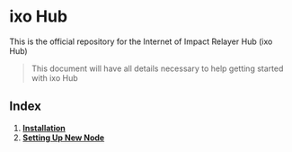 # ixo Hub
 
This is the official repository for the Internet of Impact Relayer Hub (ixo Hub)

> This document will have all details necessary to help getting started with ixo Hub

## Index

1. **[Installation](./documents/1.install.md)**
2. **[Setting Up New Node](./documents/2.new-node.md)**
